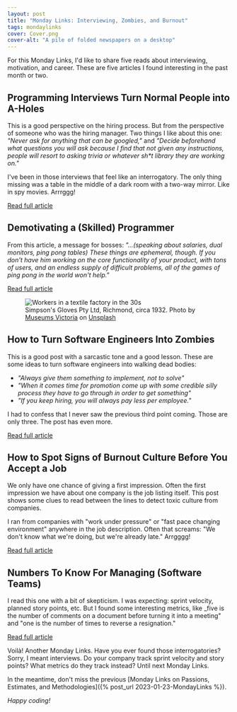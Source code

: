 ```yaml
---
layout: post
title: "Monday Links: Interviewing, Zombies, and Burnout"
tags: mondaylinks
cover: Cover.png
cover-alt: "A pile of folded newspapers on a desktop"
---
```


For this Monday Links, I'd like to share five reads about interviewing, motivation, and career. These are five articles I found interesting in the past month or two. 

## Programming Interviews Turn Normal People into A-Holes

This is a good perspective on the hiring process. But from the perspective of someone who was the hiring manager. Two things I like about this one: _"Never ask for anything that can be googled,"_ and _"Decide beforehand what questions you will ask because I find that not given any instructions, people will resort to asking trivia or whatever sh*t library they are working on."_

I've been in those interviews that feel like an interrogatory. The only thing missing was a table in the middle of a dark room with a two-way mirror. Like in spy movies. Arrrggg!

[Read full article](https://new.pythonforengineers.com/blog/programming-interviews-turn-normal-people-into-a-holes/)

## Demotivating a (Skilled) Programmer

From this article, a message for bosses: _"...(speaking about salaries, dual monitors, ping pong tables) These things are ephemeral, though. If you don't have him working on the core functionality of your product, with tons of users, and an endless supply of difficult problems, all of the games of ping pong in the world won't help."_

[Read full article](https://levelup.gitconnected.com/demotivating-a-skilled-programmer-6465cae26d2a)

<figure>
<img src="https://images.unsplash.com/photo-1577894947058-cfdae4276bef?crop=entropy&cs=tinysrgb&fit=crop&fm=jpg&h=400&ixid=MnwxfDB8MXxyYW5kb218MHx8fHx8fHx8MTY4Mjc4ODAwMw&ixlib=rb-4.0.3&q=80&w=600" alt="Workers in a textile factory in the 30s" />

<figcaption>Simpson's Gloves Pty Ltd, Richmond, circa 1932. Photo by <a href="https://unsplash.com/@museumsvictoria?utm_source=unsplash&utm_medium=referral&utm_content=creditCopyText">Museums Victoria</a> on <a href="https://unsplash.com/photos/7YUvAUbfSV0?utm_source=unsplash&utm_medium=referral&utm_content=creditCopyText">Unsplash</a></figcaption>
</figure>

## How to Turn Software Engineers Into Zombies

This is a good post with a sarcastic tone and a good lesson. These are some ideas to turn software engineers into walking dead bodies:

* _"Always give them something to implement, not to solve"_
* _"When it comes time for promotion come up with some credible silly process they have to go through in order to get something"_
* _"If you keep hiring, you will always pay less per employee."_

I had to confess that I never saw the previous third point coming. Those are only three. The post has even more.

[Read full article](https://elsoncorreia.medium.com/how-to-turn-software-engineers-into-zombies-bcd7d3f90bd8)

## How to Spot Signs of Burnout Culture Before You Accept a Job

We only have one chance of giving a first impression. Often the first impression we have about one company is the job listing itself. This post shows some clues to read between the lines to detect toxic culture from companies.

I ran from companies with "work under pressure" or "fast pace changing environment" anywhere in the job description. Often that screams: "We don't know what we're doing, but we're already late." Arrgggg!

[Read full article](https://lifehacker.com/how-to-spot-signs-of-burnout-culture-before-you-accept-1850286182)

## Numbers To Know For Managing (Software Teams)

I read this one with a bit of skepticism. I was expecting: sprint velocity, planned story points, etc. But I found some interesting metrics, like _five is the number of comments on a document before turning it into a meeting" and "one is the number of times to reverse a resignation."

[Read full article](https://staysaasy.com/management/2023/03/20/numbers-to-manage-by.html)

Voilà! Another Monday Links. Have you ever found those interrogatories? Sorry, I meant interviews. Do your company track sprint velocity and story points? What metrics do they track instead? Until next Monday Links.

In the meantime, don't miss the previous [Monday Links on Passions, Estimates, and Methodologies]({% post_url 2023-01-23-MondayLinks %}).

_Happy coding!_